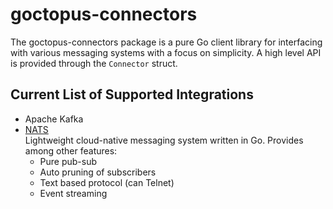 # goctopus-connectors

The goctopus-connectors package is a pure Go client library for interfacing with various messaging systems with a focus on simplicity. A high level API is provided through the `Connector` struct.

## Current List of Supported Integrations

* Apache Kafka
* [NATS](http://nats.io/documentation/)  
Lightweight cloud-native messaging system written in Go. Provides among other features:
    * Pure pub-sub
    * Auto pruning of subscribers
    * Text based protocol (can Telnet)
    * Event streaming